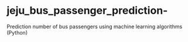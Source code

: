 # jeju_bus_passenger_prediction-
Prediction number of bus passengers using machine learning algorithms (Python) 
